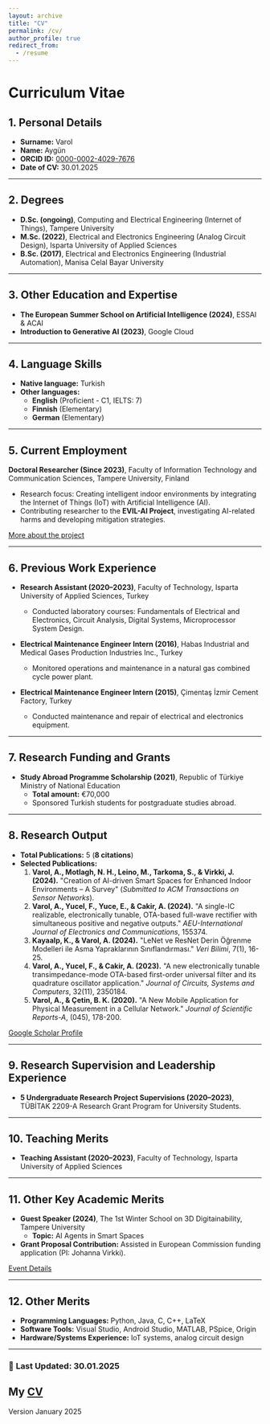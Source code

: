 ```yaml
---
layout: archive
title: "CV"
permalink: /cv/
author_profile: true
redirect_from:
  - /resume
---
```


# Curriculum Vitae

## 1. Personal Details

- **Surname:** Varol  
- **Name:** Aygün  
- **ORCID ID:** [0000-0002-4029-7676](https://orcid.org/0000-0002-4029-7676)  
- **Date of CV:** 30.01.2025  

---

## 2. Degrees

- **D.Sc. (ongoing)**, Computing and Electrical Engineering (Internet of Things), Tampere University  
- **M.Sc. (2022)**, Electrical and Electronics Engineering (Analog Circuit Design), Isparta University of Applied Sciences  
- **B.Sc. (2017)**, Electrical and Electronics Engineering (Industrial Automation), Manisa Celal Bayar University  

---

## 3. Other Education and Expertise

- **The European Summer School on Artificial Intelligence (2024)**, ESSAI & ACAI  
- **Introduction to Generative AI (2023)**, Google Cloud  

---

## 4. Language Skills

- **Native language:** Turkish  
- **Other languages:**
  - **English** (Proficient - C1, IELTS: 7)  
  - **Finnish** (Elementary)  
  - **German** (Elementary)  

---

## 5. Current Employment

**Doctoral Researcher (Since 2023)**, Faculty of Information Technology and Communication Sciences, Tampere University, Finland  
- Research focus: Creating intelligent indoor environments by integrating the Internet of Things (IoT) with Artificial Intelligence (AI).  
- Contributing researcher to the **EVIL-AI Project**, investigating AI-related harms and developing mitigation strategies.  

[More about the project](https://www.tuni.fi/en/news/jane-and-aatos-erkko-foundation-grants-eu1-4-million-advance-expertise-managing-dark-side-ai)  

---

## 6. Previous Work Experience

- **Research Assistant (2020–2023)**, Faculty of Technology, Isparta University of Applied Sciences, Turkey  
  - Conducted laboratory courses: Fundamentals of Electrical and Electronics, Circuit Analysis, Digital Systems, Microprocessor System Design.  

- **Electrical Maintenance Engineer Intern (2016)**, Habas Industrial and Medical Gases Production Industries Inc., Turkey  
  - Monitored operations and maintenance in a natural gas combined cycle power plant.  

- **Electrical Maintenance Engineer Intern (2015)**, Çimentaş İzmir Cement Factory, Turkey  
  - Conducted maintenance and repair of electrical and electronics equipment.  

---

## 7. Research Funding and Grants

- **Study Abroad Programme Scholarship (2021)**, Republic of Türkiye Ministry of National Education  
  - **Total amount:** €70,000  
  - Sponsored Turkish students for postgraduate studies abroad.  

---

## 8. Research Output

- **Total Publications:** 5 (**8 citations**)  
- **Selected Publications:**  
  1. **Varol, A., Motlagh, N. H., Leino, M., Tarkoma, S., & Virkki, J. (2024).** "Creation of AI-driven Smart Spaces for Enhanced Indoor Environments – A Survey" (*Submitted to ACM Transactions on Sensor Networks*).  
  2. **Varol, A., Yucel, F., Yuce, E., & Cakir, A. (2024).** "A single-IC realizable, electronically tunable, OTA-based full-wave rectifier with simultaneous positive and negative outputs." *AEU-International Journal of Electronics and Communications*, 155374.  
  3. **Kayaalp, K., & Varol, A. (2024).** "LeNet ve ResNet Derin Öğrenme Modelleri ile Asma Yapraklarının Sınıflandırması." *Veri Bilimi*, 7(1), 16-25.  
  4. **Varol, A., Yucel, F., & Cakir, A. (2023).** "A new electronically tunable transimpedance-mode OTA-based first-order universal filter and its quadrature oscillator application." *Journal of Circuits, Systems and Computers*, 32(11), 2350184.  
  5. **Varol, A., & Çetin, B. K. (2020).** "A New Mobile Application for Physical Measurement in a Cellular Network." *Journal of Scientific Reports-A*, (045), 178-200.  

[Google Scholar Profile](https://scholar.google.com/citations?user=ZDw8uCkAAAAJ&hl=en&oi=ao)  

---

## 9. Research Supervision and Leadership Experience

- **5 Undergraduate Research Project Supervisions (2020–2023)**, TÜBİTAK 2209-A Research Grant Program for University Students.  

---

## 10. Teaching Merits

- **Teaching Assistant (2020–2023)**, Faculty of Technology, Isparta University of Applied Sciences  

---

## 11. Other Key Academic Merits

- **Guest Speaker (2024)**, The 1st Winter School on 3D Digitainability, Tampere University  
  - **Topic:** AI Agents in Smart Spaces  
- **Grant Proposal Contribution:** Assisted in European Commission funding application (PI: Johanna Virkki).  

[Event Details](https://www.tuni.fi/en/news/1st-winter-school-3d-digitainability-exploring-combined-effects-digitalization-sustainability)  

---

## 12. Other Merits

- **Programming Languages:** Python, Java, C, C++, LaTeX  
- **Software Tools:** Visual Studio, Android Studio, MATLAB, PSpice, Origin  
- **Hardware/Systems Experience:** IoT systems, analog circuit design  

---

### 📌 **Last Updated:** 30.01.2025

My [CV](https://aygunvarol.github.io/files/Aygun_CV.pdf)
------
Version January 2025

<!-- 
Education
======
* Ph.D in Version Control Theory, GitHub University, 2018 (expected)
* M.S. in Jekyll, GitHub University, 2014
* B.S. in GitHub, GitHub University, 2012

Work experience
======
* Spring 2024: Academic Pages Collaborator
  * Github University
  * Duties includes: Updates and improvements to template
  * Supervisor: The Users

* Fall 2015: Research Assistant
  * Github University
  * Duties included: Merging pull requests
  * Supervisor: Professor Hub

* Summer 2015: Research Assistant
  * Github University
  * Duties included: Tagging issues
  * Supervisor: Professor Git
  
Skills
======
* Skill 1
* Skill 2
  * Sub-skill 2.1
  * Sub-skill 2.2
  * Sub-skill 2.3
* Skill 3

Publications
======
  <ul>{% for post in site.publications reversed %}
    {% include archive-single-cv.html %}
  {% endfor %}</ul>
  
Talks
======
  <ul>{% for post in site.talks reversed %}
    {% include archive-single-talk-cv.html  %}
  {% endfor %}</ul>
  
Teaching
======
  <ul>{% for post in site.teaching reversed %}
    {% include archive-single-cv.html %}
  {% endfor %}</ul>
  
Service and leadership
======
* Currently signed in to 43 different slack teams
-->
